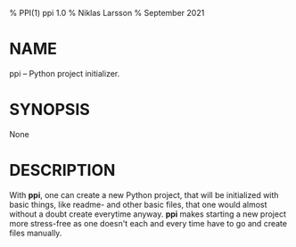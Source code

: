 % PPI(1) ppi 1.0
% Niklas Larsson
% September 2021

# NAME
ppi – Python project initializer.

# SYNOPSIS
None

# DESCRIPTION
With **ppi**, one can create a new Python project, that will be initialized with
basic things, like readme- and other basic files, that one would almost without
a doubt create everytime anyway. **ppi** makes starting a new project more
stress-free as one doesn't each and every time have to go and create files
manually.
